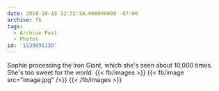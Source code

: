 ```yaml
---
date: 2018-10-18 12:32:18.000000000 -07:00
archive: fb
tags: 
  - Archive Post
  - Photos
id: '1539891138'
---
```


Sophie processing the Iron Giant, which she's seen about 10,000 times. She's too sweet for the world.
{{< fb/images >}}
{{< fb/image src="image.jpg" />}}
{{< /fb/images >}}
